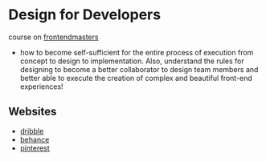 # Design for Developers

course on [frontendmasters](https://frontendmasters.com/courses/design-for-developers/)

- how to become self-sufficient for the entire process of execution from concept to design to implementation. Also, understand the rules for designing to become a better collaborator to design team members and better able to execute the creation of complex and beautiful front-end experiences!

## Websites

- [dribble](https://dribbble.com/)
- [behance](https://www.behance.net/)
- [pinterest](https://www.pinterest.com/)

